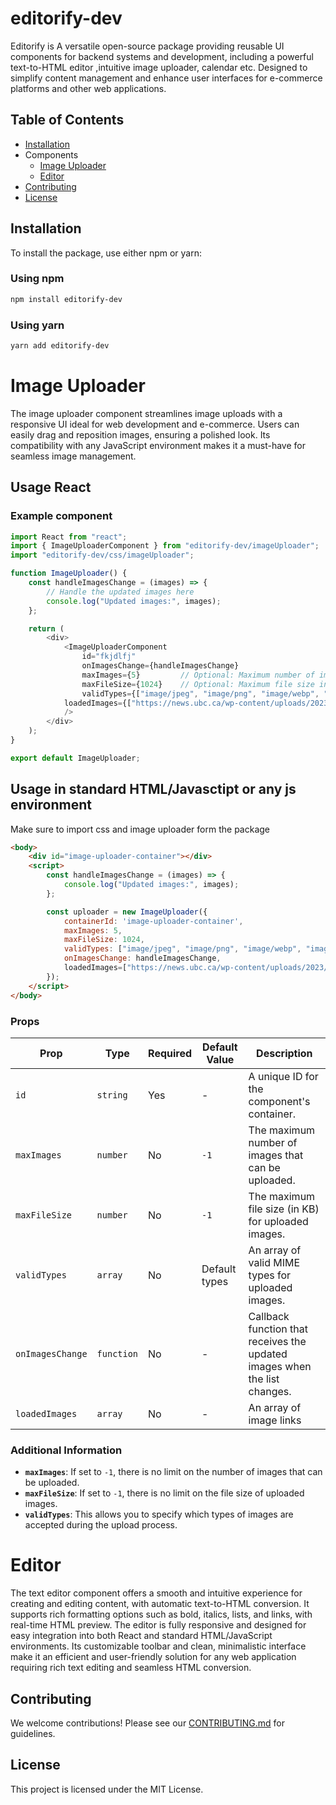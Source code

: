 # editorify-dev

Editorify is A versatile open-source package providing reusable UI components for backend systems and development, including a powerful text-to-HTML editor ,intuitive image uploader, calendar etc. Designed to simplify content management and enhance user interfaces for e-commerce platforms and other web applications.

## Table of Contents

-  [Installation](#installation)
-  Components
   -  [Image Uploader](#image-uploader)
   -  [Editor](#editor)
-  [Contributing](#contributing)
-  [License](#license)

## Installation

To install the package, use either npm or yarn:

### Using npm

```bash
npm install editorify-dev
```

### Using yarn

```bash
yarn add editorify-dev
```

# Image Uploader

The image uploader component streamlines image uploads with a responsive UI ideal for web development and e-commerce. Users can easily drag and reposition images, ensuring a polished look. Its compatibility with any JavaScript environment makes it a must-have for seamless image management.

## Usage React

### Example component

```Javascript
import React from "react";
import { ImageUploaderComponent } from "editorify-dev/imageUploader";
import "editorify-dev/css/imageUploader";

function ImageUploader() {
	const handleImagesChange = (images) => {
		// Handle the updated images here
		console.log("Updated images:", images);
	};

	return (
		<div>
			<ImageUploaderComponent
				id="fkjdlfj"
				onImagesChange={handleImagesChange}
				maxImages={5}         // Optional: Maximum number of images allowed
				maxFileSize={1024}    // Optional: Maximum file size in KB
				validTypes={["image/jpeg", "image/png", "image/webp", "image/gif"]} // Optional: Valid file types
            loadedImages={["https://news.ubc.ca/wp-content/uploads/2023/08/AdobeStock_559145847.jpeg"]} // to load the image urls at the initial loading helps while updating the images so that you can fetch and provide the links to display those images
			/>
		</div>
	);
}

export default ImageUploader;
```

## Usage in standard HTML/Javasctipt or any js environment

Make sure to import css and image uploader form the package

```HTML
<body>
    <div id="image-uploader-container"></div>
    <script>
        const handleImagesChange = (images) => {
            console.log("Updated images:", images);
        };

        const uploader = new ImageUploader({
            containerId: 'image-uploader-container',
            maxImages: 5,
            maxFileSize: 1024,
            validTypes: ["image/jpeg", "image/png", "image/webp", "image/gif"],
            onImagesChange: handleImagesChange,
            loadedImages=["https://news.ubc.ca/wp-content/uploads/2023/08/AdobeStock_559145847.jpeg"]
        });
    </script>
</body>
```

### Props

| Prop             | Type       | Required | Default Value | Description                                                               |
| ---------------- | ---------- | -------- | ------------- | ------------------------------------------------------------------------- |
| `id`             | `string`   | Yes      | -            | A unique ID for the component's container.                                |
| `maxImages`      | `number`   | No       | `-1`          | The maximum number of images that can be uploaded.                        |
| `maxFileSize`    | `number`   | No       | `-1`          | The maximum file size (in KB) for uploaded images.                        |
| `validTypes`     | `array`    | No       | Default types | An array of valid MIME types for uploaded images.                         |
| `onImagesChange` | `function` | No       | -             | Callback function that receives the updated images when the list changes. |
| `loadedImages`   | `array`    | No       | -             | An array of image links

### Additional Information

-  **`maxImages`**: If set to `-1`, there is no limit on the number of images that can be uploaded.
-  **`maxFileSize`**: If set to `-1`, there is no limit on the file size of uploaded images.
-  **`validTypes`**: This allows you to specify which types of images are accepted during the upload process.

# Editor

The text editor component offers a smooth and intuitive experience for creating and editing content, with automatic text-to-HTML conversion. It supports rich formatting options such as bold, italics, lists, and links, with real-time HTML preview. The editor is fully responsive and designed for easy integration into both React and standard HTML/JavaScript environments. Its customizable toolbar and clean, minimalistic interface make it an efficient and user-friendly solution for any web application requiring rich text editing and seamless HTML conversion.

## Contributing

We welcome contributions! Please see our [CONTRIBUTING.md](./CONTRIBUTING.md) for guidelines.

## License

This project is licensed under the MIT License.
